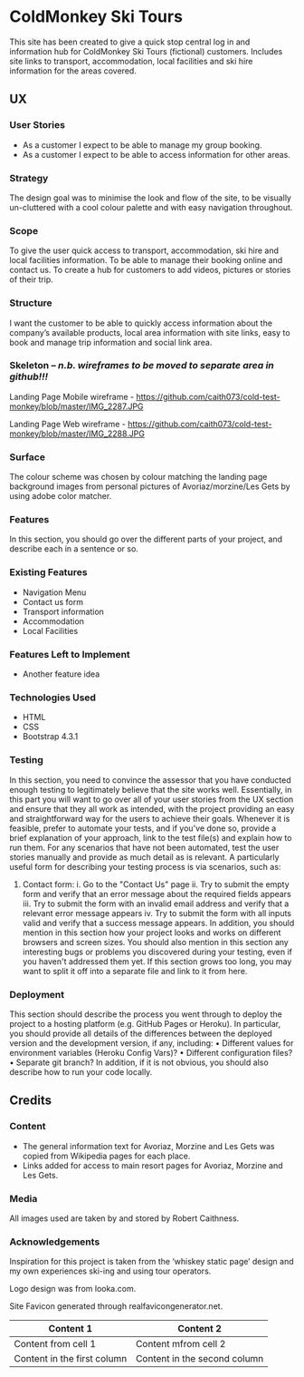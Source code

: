 # ColdMonkey Ski Tours
This site has been created to give a quick stop central log in and information hub for ColdMonkey Ski Tours (fictional) customers.
Includes site links to transport, accommodation, local facilities and ski hire information for the areas covered.

## UX

### User Stories
  * As a customer I expect to be able to manage my group booking.
  * As a customer I expect to be able to access information for other areas.

### Strategy
The design goal was to minimise the look and flow of the site, to be visually un-cluttered with a cool colour palette and with easy navigation throughout.

### Scope
To give the user quick access to transport, accommodation, ski hire and local facilities information. To be able to manage their booking online and contact us. To create a hub for customers to add videos, pictures or stories of their trip.

### Structure
I want the customer to be able to quickly access information about the company’s available products, local area information with site links, easy to book and manage trip information and social link area.

### Skeleton – *n.b. wireframes to be moved to separate area in github!!!*
Landing Page Mobile wireframe - https://github.com/caith073/cold-test-monkey/blob/master/IMG_2287.JPG

Landing Page Web wireframe - https://github.com/caith073/cold-test-monkey/blob/master/IMG_2288.JPG

### Surface
The colour scheme was chosen by colour matching the landing page background images from personal pictures of Avoriaz/morzine/Les Gets by using adobe color matcher.

### Features
In this section, you should go over the different parts of your project, and describe each in a sentence or so.

### Existing Features
* Navigation Menu 
 *	Contact us form
 *	Transport information
 *	Accommodation
 *	Local Facilities 

### Features Left to Implement
* Another feature idea

### Technologies Used
* HTML
* CSS
* Bootstrap 4.3.1

### Testing
In this section, you need to convince the assessor that you have conducted enough testing to legitimately believe that the site works well. Essentially, in this part you will want to go over all of your user stories from the UX section and ensure that they all work as intended, with the project providing an easy and straightforward way for the users to achieve their goals.
Whenever it is feasible, prefer to automate your tests, and if you've done so, provide a brief explanation of your approach, link to the test file(s) and explain how to run them.
For any scenarios that have not been automated, test the user stories manually and provide as much detail as is relevant. A particularly useful form for describing your testing process is via scenarios, such as:
1.	Contact form:
i.	Go to the "Contact Us" page
ii.	Try to submit the empty form and verify that an error message about the required fields appears
iii.	Try to submit the form with an invalid email address and verify that a relevant error message appears
iv.	Try to submit the form with all inputs valid and verify that a success message appears.
In addition, you should mention in this section how your project looks and works on different browsers and screen sizes.
You should also mention in this section any interesting bugs or problems you discovered during your testing, even if you haven't addressed them yet.
If this section grows too long, you may want to split it off into a separate file and link to it from here.

### Deployment
This section should describe the process you went through to deploy the project to a hosting platform (e.g. GitHub Pages or Heroku).
In particular, you should provide all details of the differences between the deployed version and the development version, if any, including:
•	Different values for environment variables (Heroku Config Vars)?
•	Different configuration files?
•	Separate git branch?
In addition, if it is not obvious, you should also describe how to run your code locally.

## Credits

### Content
* The general information text for Avoriaz, Morzine and Les Gets was copied from Wikipedia pages for each place.
* Links added for access to main resort pages for Avoriaz, Morzine and Les Gets.


### Media
All images used are taken by and stored by Robert Caithness.



### Acknowledgements
Inspiration for this project is taken from the ‘whiskey static page’ design and my own experiences ski-ing and using tour operators.

Logo design was from looka.com.

Site Favicon generated through realfavicongenerator.net.

Content 1 | Content 2
----------|----------
Content from cell 1 | Content mfrom cell 2
Content in the first column | Content in the second column


